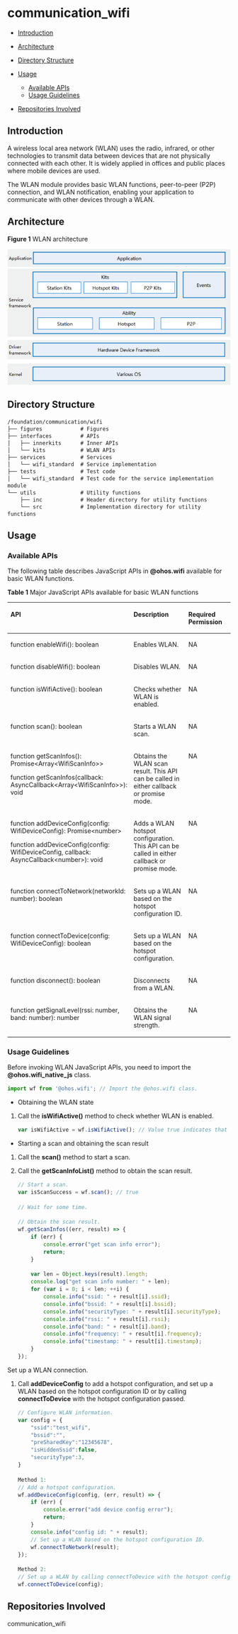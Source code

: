 # communication\_wifi<a name="EN-US_TOPIC_0000001162030287"></a>

-   [Introduction](#section11660541593)
-   [Architecture](#section342962219551)
-   [Directory Structure](#section161941989596)
-   [Usage](#section1312121216216)
    -   [Available APIs](#section1551164914237)
    -   [Usage Guidelines](#section129654513264)

-   [Repositories Involved](#section1371113476307)

## Introduction<a name="section11660541593"></a>

A wireless local area network \(WLAN\) uses the radio, infrared, or other technologies to transmit data between devices that are not physically connected with each other. It is widely applied in offices and public places where mobile devices are used.

The WLAN module provides basic WLAN functions, peer-to-peer \(P2P\) connection, and WLAN notification, enabling your application to communicate with other devices through a WLAN.

## Architecture<a name="section342962219551"></a>

**Figure  1**  WLAN architecture<a name="fig356513281301"></a>  


![](figures/en-us_image_0000001115710400.png)

## Directory Structure<a name="section161941989596"></a>

```
/foundation/communication/wifi
├── figures            # Figures
├── interfaces         # APIs
│   ├── innerkits      # Inner APIs
│   └── kits           # WLAN APIs
├── services           # Services
│   └── wifi_standard  # Service implementation
├── tests              # Test code
│   └── wifi_standard  # Test code for the service implementation module
└── utils              # Utility functions
    ├── inc            # Header directory for utility functions
    └── src            # Implementation directory for utility functions
```

## Usage<a name="section1312121216216"></a>

### Available APIs<a name="section1551164914237"></a>

The following table describes JavaScript APIs in  **@ohos.wifi**  available for basic WLAN functions.

**Table  1**  Major JavaScript APIs available for basic WLAN functions

<a name="t96d5b1a809be46328adc684bff001cf7"></a>

<table><thead align="left"><tr id="r5b6b790b6fe144e79e849b7987637f32"><th class="cellrowborder" valign="top" width="27.642764276427638%" id="mcps1.2.4.1.1"><p id="a4bf77d9c2b5c4b8d950a720edaf949c7"><a name="a4bf77d9c2b5c4b8d950a720edaf949c7"></a><a name="a4bf77d9c2b5c4b8d950a720edaf949c7"></a>API</p>
</th>
<th class="cellrowborder" valign="top" width="41.094109410941094%" id="mcps1.2.4.1.2"><p id="a11b93aaf8bfd4305acc4b4549f28d524"><a name="a11b93aaf8bfd4305acc4b4549f28d524"></a><a name="a11b93aaf8bfd4305acc4b4549f28d524"></a>Description</p>
</th>
<th class="cellrowborder" valign="top" width="31.26312631263126%" id="mcps1.2.4.1.3"><p id="a1d9f27631e6f466f8c2edc9833a94275"><a name="a1d9f27631e6f466f8c2edc9833a94275"></a><a name="a1d9f27631e6f466f8c2edc9833a94275"></a>Required Permission</p>
</th>
</tr>
</thead>
<tbody><tr id="r31629b385e294e248c668786519b6f87"><td class="cellrowborder" valign="top" width="27.642764276427638%" headers="mcps1.2.4.1.1 "><p id="aea622edc3df04a60a42bb8a1a63a8c4f"><a name="aea622edc3df04a60a42bb8a1a63a8c4f"></a><a name="aea622edc3df04a60a42bb8a1a63a8c4f"></a>function enableWifi(): boolean</p>
</td>
<td class="cellrowborder" valign="top" width="41.094109410941094%" headers="mcps1.2.4.1.2 "><p id="a799afb666cff4f03a2ee996c0c7335dd"><a name="a799afb666cff4f03a2ee996c0c7335dd"></a><a name="a799afb666cff4f03a2ee996c0c7335dd"></a>Enables WLAN.</p>
</td>
<td class="cellrowborder" valign="top" width="31.26312631263126%" headers="mcps1.2.4.1.3 "><p id="a78809eb41a8e46ec92ad886a2e491e09"><a name="a78809eb41a8e46ec92ad886a2e491e09"></a><a name="a78809eb41a8e46ec92ad886a2e491e09"></a>NA</p>
</td>
</tr>
<tr id="r42d012d5690241a1a346b249bca0d0f4"><td class="cellrowborder" valign="top" width="27.642764276427638%" headers="mcps1.2.4.1.1 "><p id="a3d8f9fb87dd94d5da78f9d59ba31c9ec"><a name="a3d8f9fb87dd94d5da78f9d59ba31c9ec"></a><a name="a3d8f9fb87dd94d5da78f9d59ba31c9ec"></a>function disableWifi(): boolean</p>
</td>
<td class="cellrowborder" valign="top" width="41.094109410941094%" headers="mcps1.2.4.1.2 "><p id="a9d1794f64a4a4177b0c247a5378cc8a3"><a name="a9d1794f64a4a4177b0c247a5378cc8a3"></a><a name="a9d1794f64a4a4177b0c247a5378cc8a3"></a>Disables WLAN. </p>
</td>
<td class="cellrowborder" valign="top" width="31.26312631263126%" headers="mcps1.2.4.1.3 "><p id="a4bba00774fee45b991e03d5739eed45d"><a name="a4bba00774fee45b991e03d5739eed45d"></a><a name="a4bba00774fee45b991e03d5739eed45d"></a>NA</p>
</td>
</tr>
<tr id="rb2088f3bae264f9fb6dee3d69f8e510b"><td class="cellrowborder" valign="top" width="27.642764276427638%" headers="mcps1.2.4.1.1 "><p id="a0db4a8a271844e289867b8686be5971e"><a name="a0db4a8a271844e289867b8686be5971e"></a><a name="a0db4a8a271844e289867b8686be5971e"></a>function isWifiActive(): boolean</p>
</td>
<td class="cellrowborder" valign="top" width="41.094109410941094%" headers="mcps1.2.4.1.2 "><p id="a251c902bc5a14e4dbbf6ae3e847d5a00"><a name="a251c902bc5a14e4dbbf6ae3e847d5a00"></a><a name="a251c902bc5a14e4dbbf6ae3e847d5a00"></a>Checks whether WLAN is enabled.</p>
</td>
<td class="cellrowborder" valign="top" width="31.26312631263126%" headers="mcps1.2.4.1.3 "><p id="ad01b019785b6434aa7b4e06badffda6a"><a name="ad01b019785b6434aa7b4e06badffda6a"></a><a name="ad01b019785b6434aa7b4e06badffda6a"></a>NA</p>
</td>
</tr>
<tr id="r63090caeaf674f2e9a7efdd8f838564c"><td class="cellrowborder" valign="top" width="27.642764276427638%" headers="mcps1.2.4.1.1 "><p id="a9229822a49b6414dbb15ded55b808209"><a name="a9229822a49b6414dbb15ded55b808209"></a><a name="a9229822a49b6414dbb15ded55b808209"></a>function scan(): boolean</p>
</td>
<td class="cellrowborder" valign="top" width="41.094109410941094%" headers="mcps1.2.4.1.2 "><p id="a666bb97e527a4d5db4864d72bdb040b7"><a name="a666bb97e527a4d5db4864d72bdb040b7"></a><a name="a666bb97e527a4d5db4864d72bdb040b7"></a>Starts a WLAN scan.</p>
</td>
<td class="cellrowborder" valign="top" width="31.26312631263126%" headers="mcps1.2.4.1.3 "><p id="abdc11b1866b54d69a8acef2c13da1553"><a name="abdc11b1866b54d69a8acef2c13da1553"></a><a name="abdc11b1866b54d69a8acef2c13da1553"></a>NA</p>
</td>
</tr>
<tr id="r5098f19894e947d9844839c81abdb431"><td class="cellrowborder" valign="top" width="27.642764276427638%" headers="mcps1.2.4.1.1 "><p id="p148521030134915"><a name="p148521030134915"></a><a name="p148521030134915"></a>function getScanInfos(): Promise&lt;Array&lt;WifiScanInfo&gt;&gt;</p>
<p id="p1264072917366"><a name="p1264072917366"></a><a name="p1264072917366"></a>function getScanInfos(callback: AsyncCallback&lt;Array&lt;WifiScanInfo&gt;&gt;): void</p>
</td>
<td class="cellrowborder" valign="top" width="41.094109410941094%" headers="mcps1.2.4.1.2 "><p id="a833c28b165db44e49b49d84eb8f12d3a"><a name="a833c28b165db44e49b49d84eb8f12d3a"></a><a name="a833c28b165db44e49b49d84eb8f12d3a"></a>Obtains the WLAN scan result. This API can be called in either callback or promise mode.</p>
</td>
<td class="cellrowborder" valign="top" width="31.26312631263126%" headers="mcps1.2.4.1.3 "><p id="ad31109a27e344b27a2879ae7be60da6a"><a name="ad31109a27e344b27a2879ae7be60da6a"></a><a name="ad31109a27e344b27a2879ae7be60da6a"></a>NA</p>
</td>
</tr>
<tr id="rd41bbd2a167e42c4854efaf2f95923a8"><td class="cellrowborder" valign="top" width="27.642764276427638%" headers="mcps1.2.4.1.1 "><p id="p126421517153711"><a name="p126421517153711"></a><a name="p126421517153711"></a>function addDeviceConfig(config: WifiDeviceConfig): Promise&lt;number&gt;</p>
<p id="p15642617133717"><a name="p15642617133717"></a><a name="p15642617133717"></a>function addDeviceConfig(config: WifiDeviceConfig, callback: AsyncCallback&lt;number&gt;): void</p>
</td>
<td class="cellrowborder" valign="top" width="41.094109410941094%" headers="mcps1.2.4.1.2 "><p id="a88ec088696df4f4b8e0e240e66646d9c"><a name="a88ec088696df4f4b8e0e240e66646d9c"></a><a name="a88ec088696df4f4b8e0e240e66646d9c"></a>Adds a WLAN hotspot configuration. This API can be called in either callback or promise mode.</p>
</td>
<td class="cellrowborder" valign="top" width="31.26312631263126%" headers="mcps1.2.4.1.3 "><p id="a57539195f93c4af187781c5c7a64c74c"><a name="a57539195f93c4af187781c5c7a64c74c"></a><a name="a57539195f93c4af187781c5c7a64c74c"></a>NA</p>
</td>
</tr>
<tr id="row18665444142915"><td class="cellrowborder" valign="top" width="27.642764276427638%" headers="mcps1.2.4.1.1 "><p id="p666517440295"><a name="p666517440295"></a><a name="p666517440295"></a>function connectToNetwork(networkId: number): boolean</p>
</td>
<td class="cellrowborder" valign="top" width="41.094109410941094%" headers="mcps1.2.4.1.2 "><p id="p13666344152913"><a name="p13666344152913"></a><a name="p13666344152913"></a>Sets up a WLAN based on the hotspot configuration ID.</p>
</td>
<td class="cellrowborder" valign="top" width="31.26312631263126%" headers="mcps1.2.4.1.3 "><p id="p56667442298"><a name="p56667442298"></a><a name="p56667442298"></a>NA</p>
</td>
</tr>
<tr id="row176661944152919"><td class="cellrowborder" valign="top" width="27.642764276427638%" headers="mcps1.2.4.1.1 "><p id="p66661144122919"><a name="p66661144122919"></a><a name="p66661144122919"></a>function connectToDevice(config: WifiDeviceConfig): boolean</p>
</td>
<td class="cellrowborder" valign="top" width="41.094109410941094%" headers="mcps1.2.4.1.2 "><p id="p4666104410298"><a name="p4666104410298"></a><a name="p4666104410298"></a>Sets up a WLAN based on the hotspot configuration.</p>
</td>
<td class="cellrowborder" valign="top" width="31.26312631263126%" headers="mcps1.2.4.1.3 "><p id="p766644420298"><a name="p766644420298"></a><a name="p766644420298"></a>NA</p>
</td>
</tr>
<tr id="r53c17c0621b74f9c9b3915fef99bb64d"><td class="cellrowborder" valign="top" width="27.642764276427638%" headers="mcps1.2.4.1.1 "><p id="p5681182313296"><a name="p5681182313296"></a><a name="p5681182313296"></a>function disconnect(): boolean</p>
</td>
<td class="cellrowborder" valign="top" width="41.094109410941094%" headers="mcps1.2.4.1.2 "><p id="a2939738c548a44838522d7ac772b697a"><a name="a2939738c548a44838522d7ac772b697a"></a><a name="a2939738c548a44838522d7ac772b697a"></a>Disconnects from a WLAN.</p>
</td>
<td class="cellrowborder" valign="top" width="31.26312631263126%" headers="mcps1.2.4.1.3 "><p id="a3862542954ef418b86ba8606721b4d30"><a name="a3862542954ef418b86ba8606721b4d30"></a><a name="a3862542954ef418b86ba8606721b4d30"></a>NA</p>
</td>
</tr>
<tr id="row10868175614302"><td class="cellrowborder" valign="top" width="27.642764276427638%" headers="mcps1.2.4.1.1 "><p id="p586835643012"><a name="p586835643012"></a><a name="p586835643012"></a>function getSignalLevel(rssi: number, band: number): number</p>
</td>
<td class="cellrowborder" valign="top" width="41.094109410941094%" headers="mcps1.2.4.1.2 "><p id="p8868155614306"><a name="p8868155614306"></a><a name="p8868155614306"></a>Obtains the WLAN signal strength.</p>
</td>
<td class="cellrowborder" valign="top" width="31.26312631263126%" headers="mcps1.2.4.1.3 "><p id="p1786825673010"><a name="p1786825673010"></a><a name="p1786825673010"></a>NA</p>
</td>
</tr>
</tbody>
</table>

### Usage Guidelines<a name="section129654513264"></a>

Before invoking WLAN JavaScript APIs, you need to import the  **@ohos.wifi\_native\_js**  class.

```js
import wf from '@ohos.wifi'; // Import the @ohos.wifi class.
```

-   Obtaining the WLAN state

1.  Call the  **isWifiActive​\(\)**  method to check whether WLAN is enabled.

    ```js
    var isWifiActive = wf.isWifiActive(); // Value true indicates that WLAN is enabled, and false indicates the opposite.
    ```


-   Starting a scan and obtaining the scan result

1.  Call the  **scan​\(\)**  method to start a scan.
2.  Call the  **getScanInfoList​\(\)**  method to obtain the scan result.

    ```js
    // Start a scan.
    var isScanSuccess = wf.scan(); // true

    // Wait for some time.

    // Obtain the scan result.
    wf.getScanInfos((err, result) => {
        if (err) {
            console.error("get scan info error");
            return;
        }

        var len = Object.keys(result).length;
        console.log("get scan info number: " + len);
        for (var i = 0; i < len; ++i) {
            console.info("ssid: " + result[i].ssid);
            console.info("bssid: " + result[i].bssid);
            console.info("securityType: " + result[i].securityType);
            console.info("rssi: " + result[i].rssi);
            console.info("band: " + result[i].band);
            console.info("frequency: " + result[i].frequency);
            console.info("timestamp: " + result[i].timestamp);
        }
    });
    ```


Set up a WLAN connection.

1.  Call  **addDeviceConfig**  to add a hotspot configuration, and set up a WLAN based on the hotspot configuration ID or by calling  **connectToDevice**  with the hotspot configuration passed.

    ```js
    // Configure WLAN information.
    var config = {
        "ssid":"test_wifi",
        "bssid":"",
        "preSharedKey":"12345678",
        "isHiddenSsid":false,
        "securityType":3,
    }

    Method 1:
    // Add a hotspot configuration.
    wf.addDeviceConfig(config, (err, result) => {
        if (err) {
            console.error("add device config error");
            return;
        }
        console.info("config id: " + result);
        // Set up a WLAN based on the hotspot configuration ID.
        wf.connectToNetwork(result);
    });

    Method 2:
    // Set up a WLAN by calling connectToDevice with the hotspot configuration passed.
    wf.connectToDevice(config);
    ```


## Repositories Involved<a name="section1371113476307"></a>

communication\_wifi

